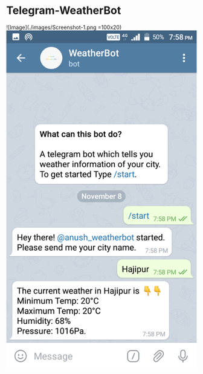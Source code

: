 # Telegram-WeatherBot

![Image](./images/Screenshot-1.png =100x20)
![Image](./images/Screenshot-2.png)

